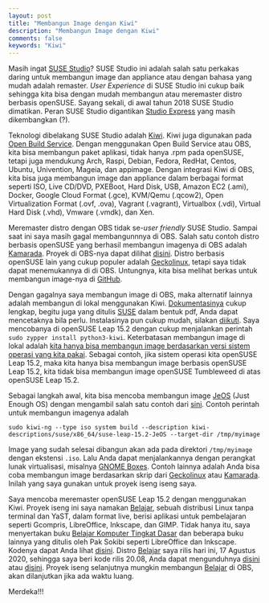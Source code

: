 ```yaml
---
layout: post
title: "Membangun Image dengan Kiwi"
description: "Membangun Image dengan Kiwi"
comments: false
keywords: "Kiwi"
---
```


Masih ingat [SUSE Studio](https://en.wikipedia.org/wiki/SUSE_Studio)? SUSE Studio ini adalah salah satu perkakas daring untuk membangun image dan appliance atau dengan bahasa yang mudah adalah remaster. *User Experience* di SUSE Studio ini cukup baik sehingga kita bisa dengan mudah membangun atau meremaster distro berbasis openSUSE. Sayang sekali, di awal tahun 2018 SUSE Studio dimatikan. Peran SUSE Studio digantikan [Studio Express](https://studioexpress.opensuse.org/) yang masih dikembangkan (?). 

Teknologi dibelakang SUSE Studio adalah [Kiwi](https://en.opensuse.org/Portal:Kiwi). Kiwi juga digunakan pada [Open Build Service](https://openbuildservice.org/). Dengan menggunakan Open Build Service atau OBS, kita bisa membangun paket aplikasi, tidak hanya .rpm pada openSUSE, tetapi juga mendukung Arch, Raspi, Debian, Fedora, RedHat, Centos, Ubuntu, Univention, Mageia, dan appimage. Dengan integrasi Kiwi di OBS, kita bisa juga membangun image dan appliance dalam berbagai format seperti  ISO, Live CD/DVD, PXEBoot, Hard Disk, USB, Amazon EC2 (.ami), Docker, Google Cloud Format (.gce), KVM/Qemu (.qcow2), Open Virtualization Format (.ovf, .ova), Vagrant (.vagrant), Virtualbox (.vdi), Virtual Hard Disk (.vhd), Vmware (.vmdk), dan Xen.

Meremaster distro dengan OBS tidak se-*user friendly* SUSE Studio. Sampai saat ini saya masih gagal membangunnnya di OBS. Salah satu contoh distro berbasis openSUSE yang berhasil membangun imagenya di OBS adalah [Kamarada](https://kamarada.github.io/). Proyek di OBS-nya dapat dilihat [disini](https://build.opensuse.org/project/show/home:kamarada:15.2). Distro berbasis openSUSE lain yang cukup populer adalah [Geckolinux](https://geckolinux.github.io/), tetapi saya tidak dapat menemukannya di di OBS. Untungnya, kita bisa melihat berkas untuk membangun image-nya di [GitHub](https://github.com/geckolinux/geckolinux-project). 

Dengan gagalnya saya membangun image di OBS, maka alternatif lainnya adalah membangun di lokal menggunakan Kiwi. [Dokumentasinya](http://osinside.github.io/kiwi/) cukup lengkap, begitu juga yang ditulis [SUSE](https://documentation.suse.com/kiwi/9/pdf/kiwi_color_en.pdf) dalam bentuk pdf, Anda dapat mencetaknya bila perlu. Instalasinya pun cukup mudah, silakan [diikuti](http://osinside.github.io/kiwi/installation.html#installation-from-obs). Saya mencobanya di openSUSE Leap 15.2 dengan cukup menjalankan perintah `sudo zypper install python3-kiwi`. Keterbatasan membangun image di lokal adalah [kita hanya bisa membangun image berdasarkan versi sistem operasi yang kita pakai](http://osinside.github.io/kiwi/building_images.html#supported-distributions). Sebagai contoh, jika sistem operasi kita openSUSE Leap 15.2, maka kita hanya bisa membangun image berbasis openSUSE Leap 15.2, kita tidak bisa membangun image openSUSE Tumbleweed di atas openSUSE Leap 15.2.  

Sebagai langkah awal, kita bisa mencoba membangun image [JeOS](https://en.opensuse.org/Portal:JeOS) (Just Enough OS) dengan mengambil salah satu contoh dari [sini](https://github.com/OSInside/kiwi-descriptions).
Contoh perintah untuk membangun imagenya adalah 
```
sudo kiwi-ng --type iso system build --description kiwi-descriptions/suse/x86_64/suse-leap-15.2-JeOS --target-dir /tmp/myimage
```
Image yang sudah selesai dibangun akan ada pada direktori `/tmp/myimage` dengan ekstensi `.iso`. Lalu Anda dapat menjalankannya dengan perangkat lunak virtualisasi, misalnya [GNOME Boxes](https://wiki.gnome.org/Apps/Boxes). 
Contoh lainnya adalah Anda bisa coba membangun image berdasarkan skrip dari [Geckolinux](https://github.com/geckolinux/geckolinux-project) atau [Kamarada](https://build.opensuse.org/package/show/home:kamarada:15.2/Linux-Kamarada-GNOME). Inilah yang saya gunakan untuk proyek iseng iseng saya.

Saya mencoba meremaster openSUSE Leap 15.2 dengan menggunakan Kiwi. Proyek iseng ini saya namakan [Belajar](https://blog.kukuh.syafaat.id/belajar/), sebuah distribusi Linux tanpa terminal dan YaST, dalam format live, berisi aplikasi untuk pembelajaran seperti Gcompris, LibreOffice, Inkscape, dan GIMP. Tidak hanya itu, saya menyertakan buku [Belajar Komputer Tingkat Dasar](http://imgos-belajarlinux.blogspot.com/2020/06/buku-belajar-komputer-tingkat-dasar-5.html) dan beberapa buku lainnya yang ditulis oleh Pak Sokibi seperti LibreOffice dan Inkscape. Kodenya dapat Anda lihat [disini](https://github.com/cho2/belajar/blob/20.08/kiwi-source.tar.xz). Distro [Belajar](https://blog.kukuh.syafaat.id/belajar/) saya rilis hari ini, 17 Agustus 2020, sehingga saya beri kode rilis 20.08, Anda dapat mengunduhnya [disini](https://osdn.net/projects/belajar/downloads/73443/Belajar.x86_64-20.08.iso/) atau [disini](https://drive.google.com/file/d/1sulTJM8ybqmYpcG-A_DQAmNkRbYwfAKV/view?usp=sharing). Proyek iseng selanjutnya mungkin membangun [Belajar](https://blog.kukuh.syafaat.id/belajar/) di OBS, akan dilanjutkan jika ada waktu luang.

Merdeka!!!